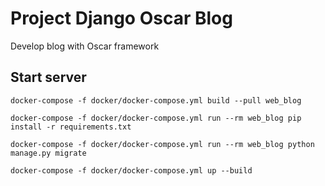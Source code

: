 # Project Django Oscar Blog

Develop blog with Oscar framework

## Start server
```
docker-compose -f docker/docker-compose.yml build --pull web_blog

docker-compose -f docker/docker-compose.yml run --rm web_blog pip install -r requirements.txt

docker-compose -f docker/docker-compose.yml run --rm web_blog python manage.py migrate

docker-compose -f docker/docker-compose.yml up --build
```